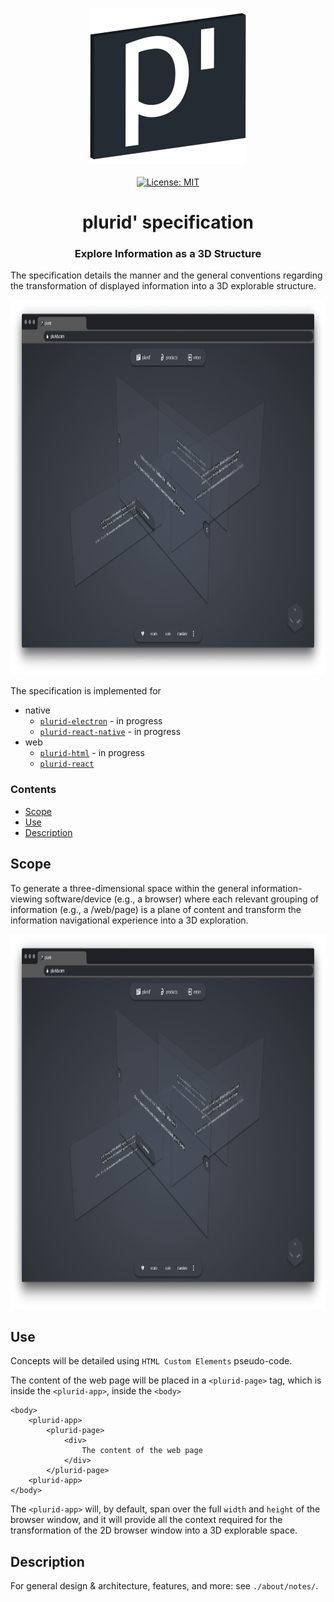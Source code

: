 <p align="center">
    <img src="https://raw.githubusercontent.com/plurid/plurid/master/about/identity/plurid-p-logo.png" height="250px">
    <br />
    <br />
    <a target="_blank" href="https://github.com/plurid/plurid/blob/master/packages/plurid-specification/LICENSE">
        <img src="https://img.shields.io/badge/license-MIT-blue.svg?colorB=1380C3&style=for-the-badge" alt="License: MIT">
    </a>
</p>



<h1 align="center">
    plurid' specification
</h1>


<h3 align="center">
    Explore Information as a 3D Structure
</h3>



The specification details the manner and the general conventions regarding the transformation of displayed information into a 3D explorable structure.


<p align="center">
    <img src="https://raw.githubusercontent.com/plurid/plurid/master/about/demo/plurid-com-example.png" height="600px">
</p>


The specification is implemented for

+ native
    + [`plurid-electron`](https://github.com/plurid/plurid/tree/master/packages/plurid-native/plurid-electron) - in progress
    + [`plurid-react-native`](https://github.com/plurid/plurid/tree/master/packages/plurid-native/plurid-react-native) - in progress
+ web
    + [`plurid-html`](https://github.com/plurid/plurid/tree/master/packages/plurid-web/plurid-html) - in progress
    + [`plurid-react`](https://github.com/plurid/plurid/tree/master/packages/plurid-web/plurid-react)



### Contents

+ [Scope](#scope)
+ [Use](#use)
+ [Description](#description)



## Scope

To generate a three-dimensional space within the general information-viewing software/device (e.g., a browser) where each relevant grouping of information (e.g., a /web/page) is a plane of content and transform the information navigational experience into a 3D exploration.

<div align="center">
    <img src="https://raw.githubusercontent.com/plurid/plurid/master/about/identity/plurid-demo.png" height="600px">
</div>



## Use

Concepts will be detailed using `HTML Custom Elements` pseudo-code.

The content of the web page will be placed in a `<plurid-page>` tag, which is inside the `<plurid-app>`, inside the `<body>`

    <body>
        <plurid-app>
            <plurid-page>
                <div>
                    The content of the web page
                </div>
            </plurid-page>
        <plurid-app>
    </body>

The `<plurid-app>` will, by default, span over the full `width` and `height` of the browser window, and it will provide all the context required for the transformation of the 2D browser window into a 3D explorable space.


## Description

For general design & architecture, features, and more: see `./about/notes/`.
